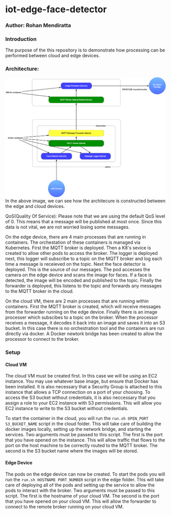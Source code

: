 # iot-edge-face-detector
### Author: Rohan Mendiratta

### Introduction
The purpose of the this repository is to demonstrate how processing can be performed between cloud and edge devices. 

### Architecture:
![](./docs/architecure.png)
In the above image, we can see how the architecure is constructed between the edge and cloud devices.

QoS(Quality Of Service): Please note that we are using the default QoS level of 0. This means that a message will be published at most once. Since this data is not vital, we are not worried losing some messages. 

On the edge device, there are 4 main processes that are running in containers. The orchestation of these containers is managed via Kubernetes. First the MQTT broker is deployed. Then a K8's sevice is created to allow other pods to access the broker. The logger is deployed next, this logger will subscribe to a topic on the MQTT broker and log each time a message is receieved on the topic. Next the face detector is deployed. This is the source of our messages. The pod accesses the camera on the edge device and scans the image for faces. If a face is detected, the image will be encoded and published to the topic. Finally the forwarder is deployed, this listens to the topic and forwards any messages to the MQTT broker in the cloud. 

On the cloud VM, there are 2 main processes that are running within containers. First the MQTT broker is created, which will receive messages from the forwarder running on the edge device. Finally there is an image processer which subscibes to a topic on the broker. When the processor receives a message, it decodes it back into an image and saves it into an S3 bucket. In this case there is no orchestration tool and the containers are run directly via docker. A Docker newtork bridge has been created to allow the processor to connect to the broker. 

### Setup
#### Cloud VM
The cloud VM must be created first. In this case we will be using an EC2 instance. You may use whatever base image, but ensure that Docker has been installed. It is also necessary that a Security Group is attached to this instance that allows a TCP connection on a port of your choosing. To access the S3 bucket without credentials, it is also neccessary that you assign a role to your EC2 instance with S3 permissions. This will allow you EC2 instance to write to the S3 bucket without credentials.

To start the container in the cloud, you will run the `run.sh OPEN_PORT S3_BUCKET_NAME` script in the cloud folder. This will take care of building the docker images locally, setting up the network bridge, and starting the services. Two arguments must be passed to this script. The first is the port that you have opened on the instance. This will allow traffic that flows to the port on the host machine to be correctly routed to the MQTT broker. The second is the S3 bucket name where the images will be stored.

#### Edge Device
The pods on the edge device can now be created. To start the pods you will run the `run.sh HOSTNAME PORT_NUMBER` script in the edge folder. This will take care of deploying all of the pods and setting up the service to allow the pods to interact with the broker. Two arguments must be passed to this script. The first is the hostname of your cloud VM. The second is the port that you have opened on your cloud VM. This will allow the forwarder to connect to the remote broker running on your cloud VM. 
